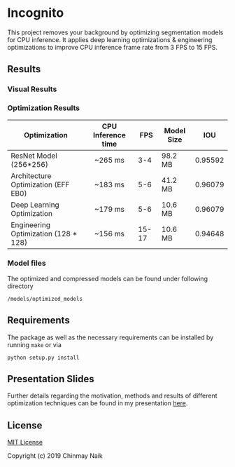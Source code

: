# Incognito
This project removes your background by optimizing segmentation models for CPU inference. It applies deep learning optimizations & engineering optimizations to improve CPU inference frame rate from 3 FPS to 15 FPS.

## Results

### Visual Results

### Optimization Results
|          Optimization                      | CPU Inference time    |        FPS      |       Model Size      |       IOU      |
| ------------------------------------------ |:---------------------:| ----------------|-----------------------|----------------|
| ResNet Model (256*256)                     |  ~265 ms              |        3-4      |         98.2 MB       |   0.95592      |
| Architecture Optimization (EFF EB0)        |  ~183 ms              |        5-6      |         41.2 MB       |   0.96079      |
| Deep Learning Optimization                 |  ~179 ms              |        5-6      |         10.6 MB       |   0.96079      |
| Engineering Optimization (128 * 128)       |  ~156 ms              |       15-17     |         10.6 MB       |   0.94648      |

### Model files
The optimized and compressed models can be found under following directory
```
/models/optimized_models
```


## Requirements
The package as well as the necessary requirements can be installed by running `make` or via
```
python setup.py install
```

## Presentation Slides
Further details regarding the motivation, methods and results of  different optimization
techniques can be found in my presentation 
<a href="https://docs.google.com/presentation/d/1kzGghFEe5G4dSuMc2pVOZP2ChKCjWENIX7n6D-AA1y4/edit?usp=sharing" target="_blank">here</a>.

## License

[MIT License](LICENSE)

Copyright (c) 2019 Chinmay Naik
